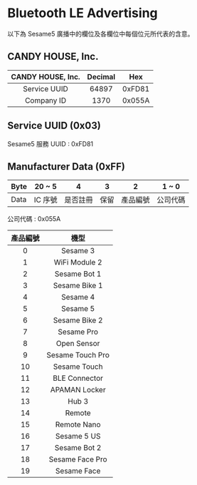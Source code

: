 # Bluetooth LE Advertising

以下為 Sesame5 廣播中的欄位及各欄位中每個位元所代表的含意。

## CANDY HOUSE, Inc.

| CANDY HOUSE, Inc. | Decimal |  Hex   |
|:-----------------:|:-------:|:------:|
|   Service UUID    |  64897  | 0xFD81 |
|    Company ID     |  1370   | 0x055A |

## Service UUID (0x03)

Sesame5 服務 UUID : 0xFD81

## Manufacturer Data (0xFF)

| Byte | 20 ~ 5 |  4   | 3  |  2   | 1 ~ 0 |
|------|:------:|:----:|:--:|:----:|:-----:|
| Data | IC 序號  | 是否註冊 | 保留 | 產品編號 | 公司代碼  |

公司代碼 : 0x055A

| 產品編號 |        機型        |
|:----:|:----------------:|
|  0   |     Sesame 3     |
|  1   |  WiFi Module 2   |
|  2   |   Sesame Bot 1   |
|  3   |  Sesame Bike 1   |
|  4   |     Sesame 4     |
|  5   |     Sesame 5     |
|  6   |  Sesame Bike 2   |
|  7   |    Sesame Pro    |
|  8   |   Open Sensor    |
|  9   | Sesame Touch Pro |
|  10  |   Sesame Touch   |
|  11  |   BLE Connector  |
|  12  |   APAMAN Locker  |
|  13  |   Hub 3          |
|  14  |   Remote         |
|  15  |   Remote Nano    |
|  16  |   Sesame 5 US    |
|  17  |   Sesame Bot 2   |
|  18  | Sesame Face Pro  |
|  19  |   Sesame Face    |
